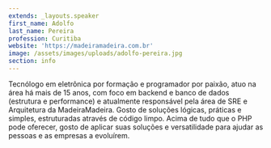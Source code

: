 ```yaml
---
extends: _layouts.speaker
first_name: Adolfo
last_name: Pereira
profession: Curitiba
website: 'https://madeiramadeira.com.br'
image: /assets/images/uploads/adolfo-pereira.jpg
section: info
---
```

Tecnólogo em eletrônica por formação e programador por paixão, atuo na área há mais de 15 anos, com foco em backend e banco de dados (estrutura e performance) e atualmente responsável pela área de SRE e Arquitetura da MadeiraMadeira. Gosto de soluções lógicas, práticas e simples, estruturadas através de código limpo. Acima de tudo que o PHP pode oferecer, gosto de aplicar suas soluções e versatilidade para  ajudar as pessoas e as empresas a evoluírem.
